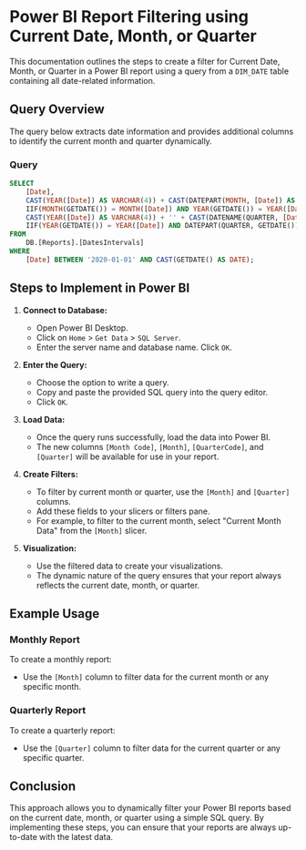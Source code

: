 
# Power BI Report Filtering using Current Date, Month, or Quarter

This documentation outlines the steps to create a filter for Current Date, Month, or Quarter in a Power BI report using a query from a `DIM_DATE` table containing all date-related information.

## Query Overview

The query below extracts date information and provides additional columns to identify the current month and quarter dynamically.

### Query

```sql
SELECT 
    [Date], 
    CAST(YEAR([Date]) AS VARCHAR(4)) + CAST(DATEPART(MONTH, [Date]) AS VARCHAR(2)) AS [Month Code], 
    IIF(MONTH(GETDATE()) = MONTH([Date]) AND YEAR(GETDATE()) = YEAR([Date]), 'Current Month Data', DATENAME(MONTH, [Date]) + ' ' + CAST(YEAR([Date]) AS VARCHAR(4))) AS [Month], 
    CAST(YEAR([Date]) AS VARCHAR(4)) + '' + CAST(DATENAME(QUARTER, [Date]) AS VARCHAR(2)) AS [QuarterCode], 
    IIF(YEAR(GETDATE()) = YEAR([Date]) AND DATEPART(QUARTER, GETDATE()) = DATENAME(QUARTER, [Date]), 'Current Quarter Data', CAST(YEAR([Date]) AS VARCHAR(4)) + ' Q' + DATENAME(QUARTER, [Date])) AS [Quarter]
FROM 
    DB.[Reports].[DatesIntervals]
WHERE 
    [Date] BETWEEN '2020-01-01' AND CAST(GETDATE() AS DATE);
```

## Steps to Implement in Power BI

1. **Connect to Database:**
    - Open Power BI Desktop.
    - Click on `Home` > `Get Data` > `SQL Server`.
    - Enter the server name and database name. Click `OK`.

2. **Enter the Query:**
    - Choose the option to write a query.
    - Copy and paste the provided SQL query into the query editor.
    - Click `OK`.

3. **Load Data:**
    - Once the query runs successfully, load the data into Power BI.
    - The new columns `[Month Code]`, `[Month]`, `[QuarterCode]`, and `[Quarter]` will be available for use in your report.

4. **Create Filters:**
    - To filter by current month or quarter, use the `[Month]` and `[Quarter]` columns.
    - Add these fields to your slicers or filters pane.
    - For example, to filter to the current month, select "Current Month Data" from the `[Month]` slicer.

5. **Visualization:**
    - Use the filtered data to create your visualizations.
    - The dynamic nature of the query ensures that your report always reflects the current date, month, or quarter.

## Example Usage

### Monthly Report

To create a monthly report:
- Use the `[Month]` column to filter data for the current month or any specific month.

### Quarterly Report

To create a quarterly report:
- Use the `[Quarter]` column to filter data for the current quarter or any specific quarter.

## Conclusion

This approach allows you to dynamically filter your Power BI reports based on the current date, month, or quarter using a simple SQL query. By implementing these steps, you can ensure that your reports are always up-to-date with the latest data.

